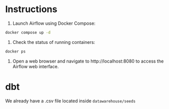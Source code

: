 # Instructions
1. Launch Airflow using Docker Compose:
```bash
docker compose up -d
```
1. Check the status of running containers:
```bash
docker ps
```
1. Open a web browser and navigate to http://localhost:8080 to access the Airflow web interface.

# dbt
We already have a .csv file located inside `datawarehouse/seeds`
